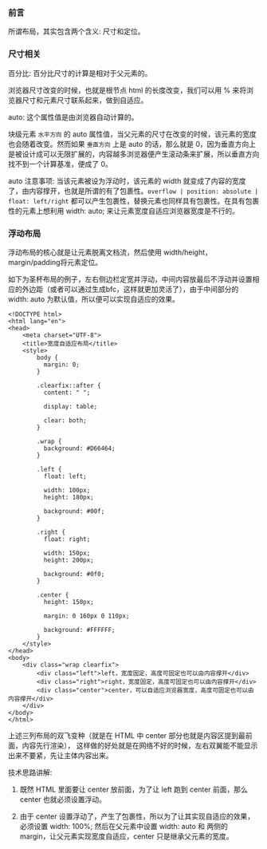 ### 前言

所谓布局，其实包含两个含义: 尺寸和定位。

### 尺寸相关

百分比: 百分比尺寸的计算是相对于父元素的。

浏览器尺寸改变的时候，也就是根节点 html 的长度改变，我们可以用 % 来将浏览器尺寸和元素尺寸联系起来，做到自适应。

auto: 这个属性值是由浏览器自动计算的。

块级元素 `水平方向` 的 auto 属性值，当父元素的尺寸在改变的时候，该元素的宽度也会随着改变。然而如果 `垂直方向` 上是 auto 的话，那么就是 0，因为垂直方向上是被设计成可以无限扩展的，内容越多浏览器便产生滚动条来扩展，所以垂直方向找不到一个计算基准，便成了 0。

auto 注意事项: 当该元素被设为浮动时，该元素的 width 就变成了内容的宽度了，由内容撑开，也就是所谓的有了包裹性。`overflow | position: absolute | float: left/right` 都可以产生包裹性，替换元素也同样具有包裹性。在具有包裹性的元素上想利用 width: auto; 来让元素宽度自适应浏览器宽度是不行的。

### 浮动布局

浮动布局的核心就是让元素脱离文档流，然后使用 width/height，margin/padding将元素定位。

如下为圣杯布局的例子，左右侧边栏定宽并浮动，中间内容放最后不浮动并设置相应的外边距（或者可以通过生成bfc，这样就更加灵活了），由于中间部分的 width: auto 为默认值，所以便可以实现自适应的效果。

    <!DOCTYPE html>
    <html lang="en">
    <head>
        <meta charset="UTF-8">
        <title>宽度自适应布局</title>
        <style>
            body {
              margin: 0;
            }

            .clearfix::after {
              content: " ";

              display: table;

              clear: both;
            }

            .wrap {
              background: #D66464;
            }

            .left {
              float: left;

              width: 100px;
              height: 180px;

              background: #00f;
            }

            .right {
              float: right;

              width: 150px;
              height: 200px;

              background: #0f0;
            }

            .center {
              height: 150px;

              margin: 0 160px 0 110px;

              background: #FFFFFF;
            }
        </style>
    </head>
    <body>
        <div class="wrap clearfix">
            <div class="left">left，宽度固定，高度可固定也可以由内容撑开</div>
            <div class="right">right，宽度固定，高度可固定也可以由内容撑开</div>
            <div class="center">center，可以自适应浏览器宽度，高度可固定也可以由内容撑开</div>
        </div>
    </body>
    </html>

上述三列布局的双飞变种（就是在 HTML 中 center 部分也就是内容区提到最前面，内容先行渲染）， 这样做的好处就是在网络不好的时候，左右双翼能不能显示出来不要紧，先让主体内容出来。

技术思路讲解:

1) 既然 HTML 里面要让 center 放前面，为了让 left 跑到 center 前面，那么 center 也就必须设置浮动。

2) 由于 center 设置浮动了，产生了包裹性，所以为了让其实现自适应的效果，必须设置 width: 100%; 然后在父元素中设置 width: auto 和 两侧的 margin，让父元素实现宽度自适应，center 只是继承父元素的宽度。


    <!DOCTYPE html>
    <html lang="en">
    <head>
        <meta charset="UTF-8">
        <title>宽度自适应布局</title>
        <style>
            body {
                margin: 0;
            }

            .clearfix::after {
                content: " ";

                display: table;

                clear: both;
            }

            .wrap {
                margin-left: 100px;
                margin-right: 150px;

                background-color: #FBD570;
            }

            .center {
                float: left;

                width: 100%;
                height: 150px;

                background: #555;
            }

            .left {
                float: left;

                width: 100px;
                height: 180px;

                margin-left: calc(-100% - 100px);

                background: #00f;
            }

            .right {
                float: right;

                width: 150px;
                height: 200px;

                margin-right: -150px;

                background: #0f0;
            }
        </style>
    </head>
    <body>
        <div class="wrap clearfix">
            <div class="center">center，可以自适应浏览器宽度，高度可固定也可以由内容撑开</div>
            <div class="left">left，宽度固定，高度可固定也可以由内容撑开</div>
            <div class="right">right，宽度固定，高度可固定也可以由内容撑开</div>
        </div>
    </body>
    </html>

代码中我用到了 calc() 函数（特别注意减号两边需要有空格），如果本例中不使用 calc 函数，通过设置 wrap 左边距为 0, left 左边距 -100%, 然后在 center 中多加一层子块 div 设置 margin-left: 100px，可以达到同样的效果，见 `圣杯布局双飞float/index-1.html`。

### 普通流布局

基线基础知识学习: inline-block 默认是基线对齐的。基线根据有文字和没有文字两种情况是不同的:

1) 无文字: 基线是容器的 margin-bottom 下边缘。跟容器内部的元素没有一点的关系，就算内部元素与容器发生了外边距合并也没有任何的影响。

2) 有文字: 最后一行文字的下边缘，无论文字在什么子元素容器内或在什么位置都没有任何的关系。

使用 inline-block 进行圣杯布局, 自适应性是通过 .wrap 的 width: auto 和 center 的 width: 100% 实现的:

    <!DOCTYPE html>
    <html lang="en">
    <head>
        <meta charset="UTF-8">
        <title>宽度自适应布局</title>
        <style>
            body {
                margin: 0;
            }

            .wrap {
                margin-left: 100px;
                margin-right: 150px;

                font-size: 0;
                letter-spacing: -4px; /* 用于兼容safari，根据不同字体字号或许需要做一定的调整 */

                background-color: #fbd570;
            }

            .wrap * {
                font-size: 1rem;
                letter-spacing: normal;
            }

            .left {
                display: inline-block;

                vertical-align: top

                width: 100px;
                height: 180px;

                margin-left: -100px;

                background-color: #00f;
            }

            .center {
                display: inline-block;

                vertical-align: top;

                width: 100%;
                min-width: 150px;
                height: 150px;

                background-color: #b373da;
            }

            .right {
                display: inline-block;

                vertical-align: top;

                width: 150px;
                height: 200px;

                margin-right: -150px;

                background-color: #0f0;
            }

        </style>
    </head>
    <body>
        <div class="wrap">
            <div class="left">left，宽度高度固定</div>
            <div class="center">center，可以自适应浏览器宽度，高度固定</div>
            <div class="right">right，宽度高度固定</div>
        </div>
    </body>
    </html>

双飞实现的话，注意 html 的顺序是 `center>right>left` 并且改变左栏的 margin-left: calc(-100% - 100px) 就可以了（`center>left>right` 顺序的话就达不到预期的效果）。

如果不能使用 calc 的话，可以在 center 里面再加一层，跟浮动一样的处理方式。不过最简单的方式是通过使用 css3 的 box-sizing 属性来实现。

    <!DOCTYPE html>
    <html lang="en">
    <head>
        <meta charset="UTF-8">
        <title>宽度自适应布局</title>
        <style>
            body {
                margin: 0;
            }

            .wrap {
                margin-right: 150px;

                font-size: 0;
                letter-spacing: -4px; /* 用于兼容safari，根据不同字体字号或许需要做一定的调整 */

                background-color: #fbd570;
            }

            .wrap * {
                font-size: 1rem;
                letter-spacing: normal;
            }

            .center {
                display: inline-block;

                vertical-align: top;

                width: 100%;
                min-width: 150px;
                height: 150px;

                box-sizing: border-box;
                padding-left: 100px;

                background-color: #b373da;
                background-clip: content-box;
                background-origin: content-box;
            }

            .left {
                display: inline-block;

                vertical-align: top;

                width: 100px;
                height: 180px;

                margin-left: -100%;

                background-color: #00f;
            }

            .right {
                display: inline-block;

                vertical-align: top;

                width: 150px;
                height: 200px;

                margin-right: -150px;

                background-color: #0f0;
            }
        </style>
    </head>
    <body>
        <div class="wrap">
            <div class="center">center，可以自适应浏览器宽度，高度固定</div>
            <div class="right">right，宽度高度固定</div>
            <div class="left">left，宽度高度固定</div>
        </div>
    </body>
    </html>

### 绝对定位

基础知识补充:

absolute 定位的基准是最近的 非static 定位父元素或者 inital containing block，而 fixed 是相对于 viewport 定位。

两种定位都会脱离普通流。

absolute 定位中 top: 0; left: 0; 的位置在父元素的 padding-box 左上角。

    <!DOCTYPE html>
    <html lang="en">
    <head>
        <meta charset="UTF-8">
        <title>宽度自适应布局</title>
        <style>
            body {
                margin: 0;
            }

            .wrap {
                position: relative;

                height: 250px;

                margin-left: 100px;
                margin-right: 150px;

                background-color: #fbd570;
            }

            .left {
                position: absolute;
                top: 0;
                left: -100px;

                width: 100px;
                height: 180px;

                background-color: #00f;
            }

            .center {
                height: 150px;

                background-color: #b373da;
            }

            .right {
                position: absolute;
                top: 0;
                right: -150px;

                width: 150px;
                height: 200px;

                background-color: #0f0;
            }
        </style>
    </head>
    <body>
        <div class="wrap">
            <div class="left">left，宽度高度固定</div>
            <div class="center">center，可以自适应浏览器宽度，高度固定</div>
            <div class="right">right，宽度高度固定</div>
        </div>
    </body>
    </html>

双飞的话就改变一下 html 的顺序就可以了: `center>left>right`。

### 弹性盒子

[阮一峰老师的博文](http://www.ruanyifeng.com/blog/2015/07/flex-grammar.html) 已经详细地对弹性盒子语法进行了总结，下面的示例代码也是出自于他的博客文章。

基础知识点补充:

max-width: 768px 等价于 <=768px

min-width: 768px 等价于 >=768px

圣杯布局代码如下:

    <!DOCTYPE html>
    <html lang="en">
    <head>
        <meta charset="UTF-8">
        <title>宽度自适应布局</title>
        <style>
            body {
                margin: 0;
            }

            .HolyGrail {
                display: flex;
                flex-direction: column;

                min-height: 100vh;
            }

            header,
            footer {
                flex: 1;
            }

            .HolyGrail-body {
                display: flex;
                flex: 1;
            }

            .HolyGrail-content {
                flex: 1;
            }

            .HolyGrail-nav,
            .HolyGrail-ads {
                flex: 0 0 12em;
            }

            @media (max-width: 768px) {
                .HolyGrail-body {
                    flex-direction: column;
                }

                .HolyGrail-nav,
                .HolyGrail-ads,
                .HolyGrail-content {
                    flex: auto;
                }
            }
        </style>
    </head>
    <body class="HolyGrail">
        <header>...</header>
        <div class="HolyGrail-body">
            <nav class="HolyGrail-nav">
                vt. 切成方块 n. 骰子 vi. 掷骰子 n. (Dice)人名；(英)戴斯
            </nav>
            <main class="HolyGrail-content">
                DICE，全称EA Digital Illusions Creative Entertainment AB，又称EA DICE，是美国艺电旗下的一个游戏工作室，总部位于瑞典斯德哥尔摩。DICE最成功的游戏是其出品的战地系列游戏。关于游戏用具或赌具“dice”，请阅读“骰子”或“色子”词条
            </main>
            <aside class="HolyGrail-ads">
                挤他车以占领先地位(或有利位置)，紧逼抢挡 (两个驾驶员之间的)近距离追逐，抢拉追逐，紧逼抢挡，争夺有利位置的一场势均力敌的比赛
            </aside>
        </div>
        <footer>...</footer>
    </body>
    </html>

双飞的话，将 .HolyGrail-body 中的元素顺序改为 `.HolyGrail-content > .HolyGrail-nav > .HolyGrail-ads` 并且为 .HolyGrail-nav 增加 order: -1 即可实现。

### References

[茄果](http://www.cnblogs.com/qieguo/p/5421252.html)

[阮一峰](http://www.ruanyifeng.com/blog/2015/07/flex-grammar.html)

